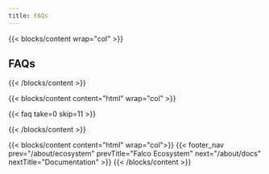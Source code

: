 ```yaml
---
title: FAQs
---
```


{{< blocks/content wrap="col" >}}
  ## FAQs
{{< /blocks/content >}}

{{< blocks/content content="html" wrap="col" >}}

{{< faq take=0 skip=11 >}}

{{< /blocks/content >}}

<!-- TODO: uncomment this section when the redesign is ready -->
<!-- {{< blocks/content content="html" wrap="col">}}
{{< feedback >}}
{{< /blocks/content >}} -->

{{< blocks/content content="html" wrap="col">}}
{{< footer_nav 
  prev="/about/ecosystem"
  prevTitle="Falco Ecosystem"
  next="/about/docs" 
  nextTitle="Documentation" >}}
{{< /blocks/content >}}
